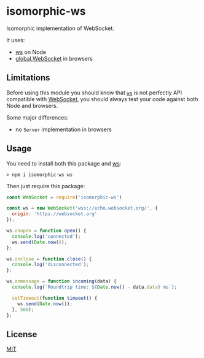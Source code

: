 # isomorphic-ws

Isomorphic implementation of WebSocket.

It uses:
- [ws](https://github.com/websockets/ws) on Node
- [global.WebSocket](https://developer.mozilla.org/en-US/docs/Web/API/WebSocket) in browsers

## Limitations

Before using this module you should know that
[`ws`](https://github.com/websockets/ws/blob/master/doc/ws.md#class-websocket)
is not perfectly API compatible with
[WebSocket](https://developer.mozilla.org/en-US/docs/Web/API/WebSocket),
you should always test your code against both Node and browsers.

Some major differences:

- no `Server` implementation in browsers

## Usage

You need to install both this package and [ws](https://github.com/websockets/ws):

```
> npm i isomorphic-ws ws
```

Then just require this package:

```js
const WebSocket = require('isomorphic-ws')

const ws = new WebSocket('wss://echo.websocket.org/', {
  origin: 'https://websocket.org'
});

ws.onopen = function open() {
  console.log('connected');
  ws.send(Date.now());
};

ws.onclose = function close() {
  console.log('disconnected');
};

ws.onmessage = function incoming(data) {
  console.log(`Roundtrip time: ${Date.now() - data.data} ms`);

  setTimeout(function timeout() {
    ws.send(Date.now());
  }, 500);
};
```

## License

[MIT](LICENSE)
